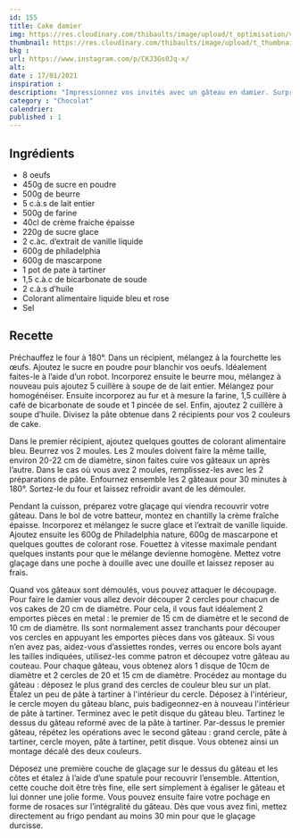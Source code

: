 ```yaml
---
id: 155
title: Cake damier
img: https://res.cloudinary.com/thibaults/image/upload/t_optimisation/v1610905939/Recipes/20210117_cake_damier.jpg
thumbnail: https://res.cloudinary.com/thibaults/image/upload/t_thumbnail_josie/v1610905939/Recipes/20210117_cake_damier.jpg
bkg : 
url: https://www.instagram.com/p/CKJ3Gs0Jq-x/
alt: 
date : 17/01/2021
inspiration : 
description: "Impressionnez vos invités avec un gâteau en damier. Surprise garantie à la découpe !"
category : "Chocolat"
calendrier: 
published : 1
---
```


## Ingrédients
 - 8 oeufs
 - 450g de sucre en poudre
 - 500g de beurre
 - 5 c.à.s de lait entier
 - 500g de farine
 - 40cl de crème fraiche épaisse
 - 220g de sucre glace
 - 2 c.àc. d’extrait de vanille liquide
 - 600g de philadelphia
 - 600g de mascarpone
 - 1 pot de pate à tartiner
 - 1,5 c.à.c de bicarbonate de soude
 - 2 c.à.s d’huile
 - Colorant alimentaire liquide bleu et rose
 - Sel

## Recette
Préchauffez le four à 180°. Dans un récipient, mélangez à la fourchette les œufs. Ajoutez le sucre en poudre pour blanchir vos oeufs. Idéalement faites-le à l’aide d’un robot. Incorporez ensuite le beurre mou, mélangez à nouveau puis ajoutez 5 cuillère à soupe de de lait entier. Mélangez pour homogénéiser. Ensuite incorporez au fur et à mesure la farine, 1,5 cuillère à café de bicarbonate de soude et 1 pincée de sel. Enfin, ajoutez 2 cuillère à soupe d’huile. Divisez la pâte obtenue dans 2 récipients pour vos 2 couleurs de cake.

Dans le premier récipient, ajoutez quelques gouttes de colorant alimentaire bleu. Beurrez vos 2 moules. Les 2 moules doivent faire la même taille, environ 20-22 cm de diamètre, sinon faites cuire vos gâteaux un après l’autre. Dans le cas où vous avez 2 moules, remplissez-les avec les 2 préparations de pâte. Enfournez ensemble les 2 gâteaux pour 30 minutes à 180°. Sortez-le du four et laissez refroidir avant de les démouler.

Pendant la cuisson, préparez votre glaçage qui viendra recouvrir votre gâteau. Dans le bol de votre batteur, montez en chantilly la crème fraîche épaisse. Incorporez et mélangez le sucre glace et l’extrait de vanille liquide. Ajoutez ensuite les 600g de Philadelphia nature, 600g de mascarpone et quelques gouttes de colorant rose. Fouettez à vitesse maximale pendant quelques instants pour que le mélange devienne homogène. Mettez votre glaçage dans une poche à douille avec une douille et laissez reposer au frais.

Quand vos gâteaux sont démoulés, vous pouvez attaquer le découpage. Pour faire le damier vous allez devoir découper 2 cercles pour chacun de vos cakes de 20 cm de diamètre. Pour cela, il vous faut idéalement 2 emportes pièces en metal : le premier de 15 cm de diamètre et le second de 10 cm de diamètre. Ils sont normalement assez tranchants pour découper vos cercles en appuyant les emportes pièces dans vos gâteaux. Si vous n’en avez pas, aidez-vous d’assiettes rondes, verres ou encore bols ayant les tailles indiquées, utilisez-les comme patron et découpez votre gâteau au couteau. Pour chaque gâteau, vous obtenez alors 1 disque de 10cm de diamètre et 2 cercles de 20 et 15 cm de diamètre.
Procédez au montage du gâteau : déposez le plus grand des cercles de couleur bleu sur un plat. Étalez un peu de pâte à tartiner à l'intérieur du cercle. Déposez à l'intérieur, le cercle moyen du gâteau blanc, puis badigeonnez-en à nouveau l'intérieur de pâte à tartiner. Terminez avec le petit disque du gâteau bleu. Tartinez le dessus du gâteau reformé avec de la pâte à tartiner. Par-dessus le premier gâteau, répétez les opérations avec le second gâteau : grand cercle, pâte à tartiner, cercle moyen, pâte à tartiner, petit disque. Vous obtenez ainsi un montage décalé des deux couleurs.

Déposez une première couche de glaçage sur le dessus du gâteau et les côtes et étalez à l’aide d’une spatule pour recouvrir l’ensemble. Attention, cette couche doit être très fine, elle sert simplement à égaliser le gâteau et lui donner une jolie forme. Vous pouvez ensuite faire votre pochage en forme de rosaces sur l’intégralité du gâteau. Dès que vous avez fini, mettez directement au frigo pendant au moins 30 min pour que le glaçage durcisse.